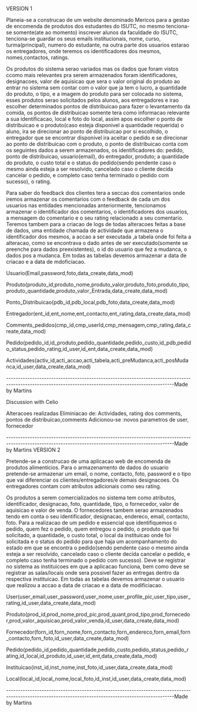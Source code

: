 VERSION 1

Planeia-se a construcao de um website denominado Mericos para a gestao de encomenda de produtos dos estudantes do ISUTC, no mesmo tenciona-se somente(ate ao momento) inscrever  alunos da faculdade do ISUTC, tenciona-se guardar os seus emails institucionais, nome, curso, turma(principal), numero do estudante, na outra parte dos usuarios estarao os entregadores, onde teremos os identificadores dos mesmos, nomes,contactos, ratings.

Os produtos do sistema serao variados mas os dados que foram vistos ccomo mais relevantes pra serem armazenados foram identificadores, designacoes, valor de aquisicao que sera o valor original do produto ao entrar no sistema sem contar com o valor que ja tem o lucro, a quantidade do produto, o tipo, e a imagem do produto para ser colocada no sistema, esses produtos serao solicitados pelos alunos, aos entregadores e irao escolher determinados pontos de distribuicao para fazer o levantamento da comida, os pontos de distribuicao somente tera como informacao relevante a sua identificacao, local e foto do local, assim apos escolher o ponto de distribuicao e o produto(caso esteja disponivel a quantidade requerida) o aluno, ira se direcionar ao ponto de distribuicao por si escolhido, o entregador que se encontrar disponivel ira aceitar o pedido e se direcionar ao ponto de distribuicao com o produto, o ponto de distribuicao conta com os seguintes dados a serem armazenados, os identificadores do: pedido, ponto de distribuicao, usuario(email), do entregador, produto; a quantidade do produto, o custo total e o status do pedido(sendo pendente caso o mesmo ainda esteja a ser resolvido, cancelado caso o cliente decida cancelar o pedido, e completo caso tenha terminado o pedido com sucesso), o rating.

Para saber do feedback dos clientes tera a seccao dos comentarios onde iremos armazenar os comentarios com o feedback de cada um dos usuarios nas entidades mencionadas anteriormente, tencionamos armazenar o identificador dos comentarios, o identificadores dos usuarios, a mensagem do comentario e o seu rating relacionado a seu comentario. Teremos tambem para a criacao de logs de todas alteracoes feitas a base de dados, uma entidade chamada de actividade que armazena o identificador dos mesmos, a accao a ser executada ,a tabela onde foi feita a alteracao, como se encontrava o dado antes de ser executado(somente se preenche para dados preexistentes), o id do usuario que fez a mudanca, o dados pos a mudanca. Em todas as tabelas devemos armazenar a data de criacao e a data de mdoficiacao.

Usuario(Email,password,foto,data_create,data_mod)

Produto(produto_id,produto_nome,produto_valor,produto_foto,produto_tipo,produto_quantidade,produto_valor_Entrada,data_create,data_mod)

Ponto_Distribuicao(pdb_id,pdb_local,pdb_foto,data_create,data_mod)

Entregador(ent_id,ent_nome,ent_contacto,ent_rating,data_create,data_mod)

Comments_pedidos(cmp_id,cmp_userId,cmp_mensagem,cmp_rating,data_create,data_mod)

Pedido(pedido_id,id_produto,pedido_quantidade,pedido_custo,id_pdb,pedido_status,pedido_rating,id_user,id_ent,data_create,data_mod)

Actividades(activ_id,acti_accao,acti_tabela,acti_preMudanca,acti_posMudanca,id_user,data_create,data_mod)

-----------------------------------------------------------------------------------------------------------------------------------------------------Made by Martins


Discussion with Celio

Alteracoes realizadas
Eliminiacao de: Actividades, rating dos comments, pontos de distribuicao,comments
Adicionou-se :novos parametros de user, fornecedor


-----------------------------------------------------------------------------------------------------------------------------------------------------Made by Martins
VERSION 2

Pretende-se a construcao de uma aplicacao web de encomenda de produtos alimenticios. Para o armazenamento de dados do usuario pretende-se armazenar um email, o nome, contacto, foto, password e o tipo que vai diferenciar os clientes/entregadores/e demais designacoes. Os entregadores contam com atributos adicionais como seu rating.

Os produtos  a serem comercializados no sistema tem como atributos, identificador, designacao, foto, quantidade, tipo, o fornecedor, valor de aquisicao e valor de venda. O fornecedores tambem serao armazenados tendo em conta o seu identificador, designacao, endereco, email, contacto, foto. Para a realizacao de um pedido e essencial que identifiquemos o pedido, quem fez o pedido, quem entregou o pedido, o produto que foi solicitado, a quantidade, o custo total, o local da instituicao onde foi solicitada e o status do pedido para que haja um acompanhamento do estado em que se encontra o pedido(sendo pendente caso o mesmo ainda esteja a ser resolvido, cancelado caso o cliente decida cancelar o pedido, e completo caso tenha terminado o pedido com sucesso). Deve se registrar no sistema as instituicoes em que a aplicacao funciona, bem como deve se registrar as salas/locais onde sera possivel fazer as entregas dentro da respectiva instituicao. Em todas as tabelas devemos armazenar o usuario que realizou a accao a data de criacao e a data de modificiacao.

User(user_email,user_password,user_nome,user_profile_pic,user_tipo,user_rating,id_user,data_create,data_mod)

Produto(prod_id,prod_nome,prod_pic,prod_quant,prod_tipo,prod_fornecedor,prod_valor_aquisicao,prod_valor_venda,id_user,data_create,data_mod)

Fornecedor(forn_id,forn_nome,forn_contacto,forn_endereco,forn_email,forn_contacto,forn_foto,id_user,data_create,data_mod)

Pedido(pedido_id,pedido_quantidade,pedido_custo,pedido_status,pedido_rating,id_local,id_produto,id_user,id_ent,data_create,data_mod)

Instituicao(inst_id,inst_nome,inst_foto,id_user,data_create,data_mod)

Local(local_id,local_nome,local_foto,id_inst,id_user,data_create,data_mod)

-----------------------------------------------------------------------------------------------------------------------------------------------------Made by Martins
